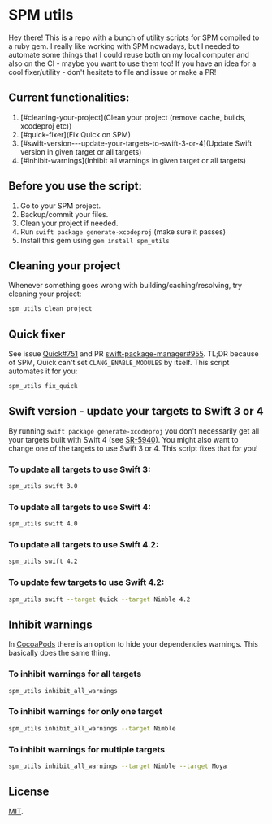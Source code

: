 # SPM utils

Hey there! This is a repo with a bunch of utility scripts for SPM compiled to a ruby gem. I really like working with SPM nowadays, but I needed to automate some things that I could reuse both on my local computer and also on the CI - maybe you want to use them too!
If you have an idea for a cool fixer/utility - don't hesitate to file and issue or make a PR!

## Current functionalities:
1. [#cleaning-your-project](Clean your project (remove cache, builds, xcodeproj etc))
1. [#quick-fixer](Fix Quick on SPM)
1. [#swift-version---update-your-targets-to-swift-3-or-4](Update Swift version in given target or all targets)
1. [#inhibit-warnings](Inhibit all warnings in given target or all targets)

## Before you use the script:

1.  Go to your SPM project.
1.  Backup/commit your files.
1.  Clean your project if needed.
1.  Run `swift package generate-xcodeproj` (make sure it passes)
1.  Install this gem using `gem install spm_utils`

## Cleaning your project

Whenever something goes wrong with building/caching/resolving, try cleaning your project:

```bash
spm_utils clean_project
```

## Quick fixer

See issue [Quick#751](https://github.com/Quick/Quick/issues/751) and PR [swift-package-manager#955](https://github.com/apple/swift-package-manager/pull/955). TL;DR because of SPM, Quick can't set `CLANG_ENABLE_MODULES` by itself.
This script automates it for you:

```bash
spm_utils fix_quick
```

## Swift version - update your targets to Swift 3 or 4

By running `swift package generate-xcodeproj` you don't necessarily get all your targets built with Swift 4 (see [SR-5940](https://bugs.swift.org/browse/SR-5940)). You might also want to change one of the targets to use Swift 3 or 4. This script fixes that for you!

### To update all targets to use Swift 3:

```bash
spm_utils swift 3.0
```

### To update all targets to use Swift 4:

```bash
spm_utils swift 4.0
```

### To update all targets to use Swift 4.2:

```bash
spm_utils swift 4.2
```

### To update few targets to use Swift 4.2:

```bash
spm_utils swift --target Quick --target Nimble 4.2
```

## Inhibit warnings

In [CocoaPods](https://cocoapods.org) there is an option to hide your dependencies warnings. This basically does the same thing.

### To inhibit warnings for all targets

```bash
spm_utils inhibit_all_warnings
```

### To inhibit warnings for only one target

```bash
spm_utils inhibit_all_warnings --target Nimble
```

### To inhibit warnings for multiple targets

```bash
spm_utils inhibit_all_warnings --target Nimble --target Moya
```

## License

[MIT](https://github.com/sunshinejr/spm_fixers/blob/master/LICENSE).
